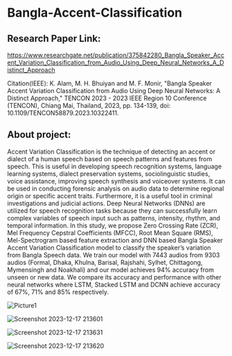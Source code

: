 # Bangla-Accent-Classification
## Research Paper Link: 
https://www.researchgate.net/publication/375842280_Bangla_Speaker_Accent_Variation_Classification_from_Audio_Using_Deep_Neural_Networks_A_Distinct_Approach

Citation(IEEE): K. Alam, M. H. Bhuiyan and M. F. Monir, "Bangla Speaker Accent Variation Classification from Audio Using Deep Neural Networks: A Distinct Approach," TENCON 2023 - 2023 IEEE Region 10 Conference (TENCON), Chiang Mai, Thailand, 2023, pp. 134-139, doi: 10.1109/TENCON58879.2023.10322411.

## About project: 
Accent Variation Classification is the technique of detecting an accent or dialect of a human speech based on speech patterns and features from speech. This is useful in developing speech recognition systems, language learning systems, dialect preservation systems, sociolinguistic studies, voice assistance, improving speech synthesis and voiceover systems. It can be used in conducting forensic analysis on audio data to determine regional origin or specific accent traits. Furthermore, it is a useful tool in criminal investigations and judicial actions. Deep Neural Networks (DNNs) are utilized for speech recognition tasks because they can successfully learn complex variables of speech input such as patterns, intensity, rhythm, and temporal information. In this study, we propose Zero Crossing Rate (ZCR), Mel Frequency Cepstral Coefficients (MFCC), Root Mean Square (RMS), Mel-Spectrogram based feature extraction and DNN based Bangla Speaker Accent Variation Classification model to classify the speaker’s variation from Bangla Speech data. We train our model with 7443 audios from 9303 audios (Formal, Dhaka, Khulna, Barisal, Rajshahi, Sylhet, Chittagong, Mymensingh and Noakhali) and our model achieves 94% accuracy from unseen or new data. We compare its accuracy and performance with other neural networks where LSTM, Stacked LSTM and DCNN achieve accuracy of 67%, 71% and 85% respectively.

![Picture1](https://github.com/codewithkhurshed/Bangla-Accent-Classification/assets/97898902/b3a1014e-1ec8-4a94-b64a-ab31d55d0266)

![Screenshot 2023-12-17 213601](https://github.com/codewithkhurshed/Bangla-Accent-Classification/assets/97898902/c3da772a-7aca-492b-98a4-40a029e5d169)

![Screenshot 2023-12-17 213631](https://github.com/codewithkhurshed/Bangla-Accent-Classification/assets/97898902/5d323fe4-07d2-4ee4-98ea-6011e3ad86c7)

![Screenshot 2023-12-17 213620](https://github.com/codewithkhurshed/Bangla-Accent-Classification/assets/97898902/1684d664-95fd-42f1-a50a-5e4dc260d6f5)
